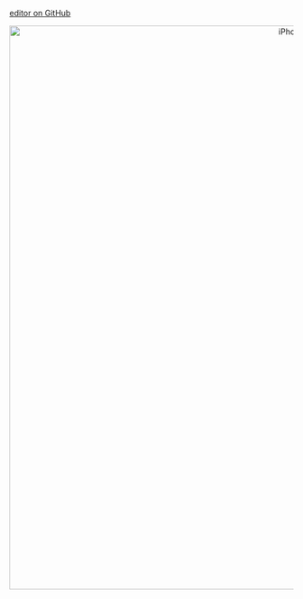 [editor on GitHub](https://github.com/Circumcentral/circumcentral.github.io/edit/master/README.md)

<p align="center">
  <img src="iphone-11-render.jpg" width="1000" title="iPhone 11" alt="iPhone 11">
</p>
